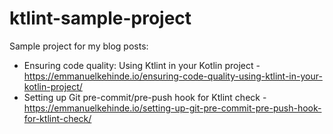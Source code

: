 # ktlint-sample-project

Sample project for my blog posts:
- Ensuring code quality: Using Ktlint in your Kotlin project - https://emmanuelkehinde.io/ensuring-code-quality-using-ktlint-in-your-kotlin-project/
- Setting up Git pre-commit/pre-push hook for Ktlint check - https://emmanuelkehinde.io/setting-up-git-pre-commit-pre-push-hook-for-ktlint-check/
